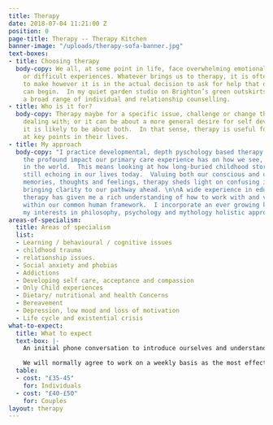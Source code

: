 ```yaml
---
title: Therapy
date: 2018-07-04 11:21:00 Z
position: 0
page-title: Therapy -- Therapy Kitchen
banner-image: "/uploads/therapy-sofa-banner.jpg"
text-boxes:
- title: Choosing therapy
  body-copy: We all, at some point in life, face overwhelming emotional challenges
    or difficult experiences. Whatever brings us to therapy, it is often a hard choice
    to make however it is in the actual decision to ask for help that our healing
    can begin.  In my quiet garden studio on Brighton’s green outskirts, I practice
    a broad range of individual and relationship counselling.
- title: Who is it for?
  body-copy: Therapy maybe for a specific issue, challenge or change that you are
    dealing with; or it can be about a more general desire for self development; ultimately
    it is likely to be about both.  In that sense, therapy is useful for everyone
    at key points in their lives.
- title: My approach
  body-copy: "I practice developmental, depth pyschology based therapy, founded on
    the profound impact our primary care experience has on how we see, feel and act
    in the world.  This means looking at how long-buried childhood stories are somehow
    still echoing in our lives today.  Valuing both our conscious and unconscious
    memories, thoughts and feelings, therapy sheds light on confusing inner conflicts,
    bringing clarity to our pathway ahead. \n\nA wide experience in education and
    therapy has given me a rich understanding of how to work with and value each individual
    within our common human framework.  I incorporate an ever growing knowledge from
    my interests in philosophy, psychology and mythology holistic approach to therapy. "
areas-of-specialism:
  title: Areas of specialism
  list:
  - Learning / behavioural / cognitive issues
  - childhood trauma
  - relationship issues.
  - Social anxiety and phobias
  - Addictions
  - Developing self care, acceptance and compassion
  - Only Child experiences
  - Dietary/ nutritional and health Concerns
  - Bereavement
  - Depression, low mood and loss of motivation
  - Life cycle and existential crisis
what-to-expect:
  title: What to expect
  text-box: |-
    An initial phone conversation to introduce ourselves and understand how I can help.  I offer a half hour assessment, costing £15 to establish whether I am the right counsellor.

    We will normally agree to work on a weekly basis as the most effective schedule.  However each therapeutic relationship is unique and we will agree working patterns accordingly.
  table:
  - cost: "£35-45"
    for: Individuals
  - cost: "£40-£50"
    for: Couples
layout: therapy
---
```


